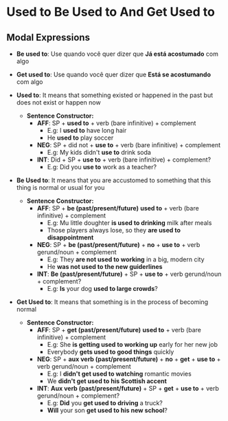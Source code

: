 # Used to Be Used to And Get Used to

## Modal Expressions

- **Be used to**: Use quando você quer dizer que **Já está acostumado** com algo
- **Get used to**: Use quando você quer dizer que **Está se acostumando** com algo

- **Used to**: It means that something existed or happened in the past but does not exist or happen now
  - **Sentence Constructor:**
    - **AFF**: SP + **used to** + verb (bare infinitive) + complement
      - E.g: I **used to** have long hair
      - He **used to** play soccer
    - **NEG**: SP + did not + **use to** + verb (bare infinitive) + complement
      - E.g: My kids didn't **use to** drink soda
    - **INT**: Did + SP + **use to** + verb (bare infinitive) + complement?
      - E.g: Did you **use to** work as a teacher?
- **Be Used to**: It means that you are accustomed to something that this thing is normal or usual for you
  - **Sentence Constructor:**
    - **AFF**: SP + **be (past/present/future)** **used to** + verb (bare infinitive) + complement
      - E.g: Mu little doughter **is used to drinking** milk after meals
      - Those players always lose, so they **are used to disappointment**
    - **NEG**: SP + **be (past/present/future)** + **no** + **use to** + verb gerund/noun + complement
      - E.g: They **are not used to working** in a big, modern city
      - He **was not used to the new guiderlines**
    - **INT**: **Be (past/present/future)** + SP + **use to** + verb gerund/noun + complement?
      - E.g: **Is** your dog **used to large crowds**?
- **Get Used to**: It means that something is in the process of becoming normal
  - **Sentence Constructor:**
    - **AFF**: SP + **get (past/present/future)** **used to** + verb (bare infinitive) + complement
      - E.g: She **is getting used to working up** early for her new job
      - Everybody **gets used to good things** quickly
    - **NEG**: SP + **aux verb (past/present/future)** + **no** + **get** + **use to** + verb gerund/noun + complement
      - E.g: I **didn't get used to watching** romantic movies
      - We **didn't get used to his Scottish accent**
    - **INT**: **Aux verb (past/present/future)** + SP + **get** + **use to** + verb gerund/noun + complement?
      - E.g: **Did** you **get used to driving** a truck?
      - **Will** your son **get used to his new school**?
